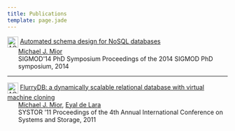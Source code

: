 ```yaml
---
title: Publications
template: page.jade
---
```


<div class="acmdlitem" id="item2602624">
  <img src="http://dl.acm.org/images/oa.gif" width="25" height="25" border="0" alt="ACM DL Author-ize service" style="vertical-align:middle"/>
  <a href="http://dl.acm.org/authorize?N71145" title="Automated schema design for NoSQL databases">
    Automated schema design for NoSQL databases
  </a>

  <div style="margin-left:25px">
    <a href="http://dl.acm.org/author_page.cfm?id=81485657205" >Michael J. Mior</a><br>
      SIGMOD'14 PhD Symposium Proceedings of the 2014 SIGMOD PhD symposium,&nbsp;2014
  </div>
</div>

<hr/>

<div class="acmdlitem" id="item1987818">
  <img src="http://dl.acm.org/images/oa.gif" width="25" height="25" border="0" alt="ACM DL Author-ize service" style="vertical-align:middle"/>
  <a href="http://dl.acm.org/authorize?435586" title="FlurryDB: a dynamically scalable relational database with virtual machine cloning">
    FlurryDB: a dynamically scalable relational database with virtual machine cloning
  </a>

  <div style="margin-left:25px">
    <a href="http://dl.acm.org/author_page.cfm?id=81485657205">Michael J. Mior</a>,
    <a href="http://dl.acm.org/author_page.cfm?id=81100368390">Eyal de Lara</a><br>
    SYSTOR '11 Proceedings of the 4th Annual International Conference on Systems and Storage,&nbsp;2011
  </div>
</div>
